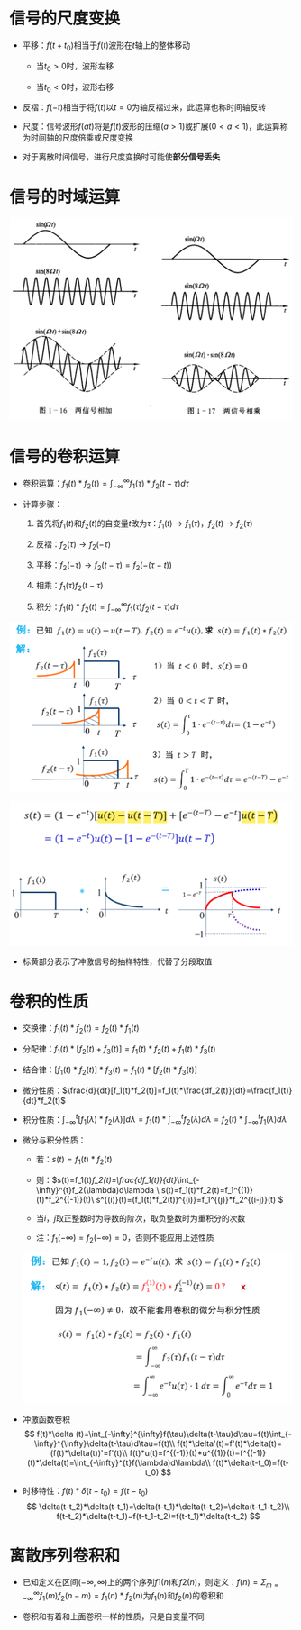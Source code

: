 # 信号的尺度变换

* 平移：$f(t+t_0)$相当于$f(t)$波形在$t$轴上的整体移动
    * 当$t_0>0$时，波形左移

    * 当$t_0<0$时，波形右移

* 反褶：$f(-t)$相当于将$f(t)$以$t=0$为轴反褶过来，此运算也称时间轴反转

* 尺度：信号波形$f(at)$将是$f(t)$波形的压缩($a>1$)或扩展($0<a<1$)，此运算称为时间轴的尺度倍乘或尺度变换

* 对于离散时间信号，进行尺度变换时可能使**部分信号丢失**

# 信号的时域运算

![Alt text](image-141.png)    

# 信号的卷积运算
* 卷积运算：$f_1(t)*f_2(t)=\int_{-∞}^{∞}f_1(τ)*f_2(t-τ)dτ$

* 计算步骤：
    1. 首先将$f_1(t)$和$f_2(t)$的自变量$t$改为$τ$：$f_1(t)\to f_1(τ)，f_2(t)\to f_2(τ)$

    2. 反褶：$f_2(τ)\to f_2(-τ)$

    3. 平移：$f_2(-τ)\to f_2(t-τ)=f_2(-(τ-t))$

    4. 相乘：$f_1(τ)f_2(t-τ)$

    5. 积分：$f_1(t)*f_2(t)=\int_{-∞}^{∞}f_1(τ)f_2(t-τ)dτ$

![Alt text](image-292.png)

![Alt text](image-293.png)

* 标黄部分表示了冲激信号的抽样特性，代替了分段取值

# 卷积的性质

* 交换律：$f_1(t)*f_2(t)=f_2(t)*f_1(t)$

* 分配律：$f_1(t)*[f_2(t)+f_3(t)]=f_1(t)*f_2(t)+f_1(t)*f_3(t)$

* 结合律：$[f_1(t)*f_2(t)]*f_3(t)=f_1(t)*[f_2(t)*f_3(t)]$

* 微分性质：$\frac{d}{dt}[f_1(t)*f_2(t)]=f_1(t)*\frac{df_2(t)}{dt}=\frac{f_1(t)}{dt}*f_2(t)$

* 积分性质：$\int_{-\infty}^{t}[f_1(\lambda)*f_2(\lambda)]d\lambda=f_1(t)*\int_{-\infty}^{t}f_2(\lambda)d\lambda=f_2(t)*\int_{-\infty}^{t}f_1(\lambda)d\lambda$

* 微分与积分性质：
    * 若：$s(t)=f_1(t)*f_2(t)$
    
    * 则：$s(t)=f_1(t)*f_2(t)=\frac{df_1(t)}{dt}*\int_{-\infty}^{t}f_2(\lambda)d\lambda \\
    s(t)=f_1(t)*f_2(t)=f_1^{(1)}(t)*f_2^{(-1)}(t)\\
    s^{(i)}(t)=(f_1(t)*f_2(t))^{(i)}=f_1^{(j)}*f_2^{(i-j)}(t)
    $ 
    
    * 当$i，j$取正整数时为导数的阶次，取负整数时为重积分的次数

    * 注：$f_1(-\infty)=f_2(-\infty)=0$，否则不能应用上述性质

    ![Alt text](image-79.png)

* 冲激函数卷积
$$
f(t)*\delta (t)=\int_{-\infty}^{\infty}f(\tau)\delta(t-\tau)d\tau=f(t)\int_{-\infty}^{\infty}\delta(t-\tau)d\tau=f(t)\\
f(t)*\delta'(t)=f'(t)*\delta(t)=(f(t)*\delta(t))'=f'(t)\\
f(t)*u(t)=f^{(-1)}(t)*u^{(1)}(t)=f^{(-1)}(t)*\delta(t)=\int_{-\infty}^{t}f(\lambda)d\lambda\\
f(t)*\delta(t-t_0)=f(t-t_0)
$$

* 时移特性：$f(t)*\delta(t-t_0)=f(t-t_0)$
$$
\delta(t-t_2)*\delta(t-t_1)=\delta(t-t_1)*\delta(t-t_2)=\delta(t-t_1-t_2)\\
f(t-t_2)*\delta(t-t_1)=f(t-t_1-t_2)=f(t-t_1)*\delta(t-t_2)
$$

# 离散序列卷积和
* 已知定义在区间$(-\infty,\infty)$上的两个序列$f1(n)$和$f2(n)$，则定义：$f(n)=\Sigma_{m=-\infty}^{\infty}f_1(m)f_2(n-m)=f_1(n)*f_2(n)$为$f_1(n)$和$f_2(n)$的卷积和

* 卷积和有着和上面卷积一样的性质，只是自变量不同